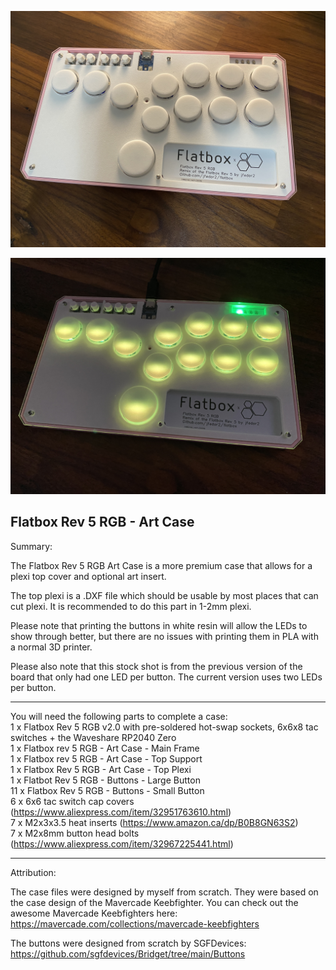 ![Flatbox Rev 5 RGB - Art Case](https://github.com/TheTrainGoes/flatbox-rev5-rgb/blob/main/Flatbox%20rev%205%20RGB%20case%20-%20Art%20Case/Images/Flatbox%20rev%205%20RGB%20-%20Art%20Case.jpg?raw=true)

![Flatbox Rev 5 RGB - Art Case (illuminated)](https://github.com/TheTrainGoes/flatbox-rev5-rgb/blob/main/Flatbox%20rev%205%20RGB%20case%20-%20Art%20Case/Images/Flatbox%20rev%205%20RGB%20-%20Art%20Case%20(illuminated).jpg?raw=true)

Flatbox Rev 5 RGB - Art Case
---

Summary: 

The Flatbox Rev 5 RGB Art Case is a more premium case that allows for a plexi top cover and optional art insert.  

The top plexi is a .DXF file which should be usable by most places that can cut plexi.  It is recommended to do this part in 1-2mm plexi.

Please note that printing the buttons in white resin will allow the LEDs to show through better, but there are no issues with printing them in PLA with a normal 3D printer.

Please also note that this stock shot is from the previous version of the board that only had one LED per button.  The current version uses two LEDs per button.

---

You will need the following parts to complete a case:<br/>
1 x Flatbox Rev 5 RGB v2.0 with pre-soldered hot-swap sockets, 6x6x8 tac switches + the Waveshare RP2040 Zero<br/>
1 x Flatbox rev 5 RGB - Art Case - Main Frame<br/>
1 x Flatbox rev 5 RGB - Art Case - Top Support<br/>
1 x Flatbox Rev 5 RGB - Art Case - Top Plexi<br/>
1 x Flatbot Rev 5 RGB - Buttons - Large Button<br/>
11 x Flatbox Rev 5 RGB - Buttons - Small Button<br/>
6 x 6x6 tac switch cap covers (https://www.aliexpress.com/item/32951763610.html)<br/>
7 x M2x3x3.5 heat inserts (https://www.amazon.ca/dp/B0B8GN63S2)<br/>
7 x M2x8mm button head bolts (https://www.aliexpress.com/item/32967225441.html)<br/>

---

Attribution:

The case files were designed by myself from scratch.  They were based on the case design of the Mavercade Keebfighter.  You can check out the awesome Mavercade Keebfighters here: https://mavercade.com/collections/mavercade-keebfighters

The buttons were designed from scratch by SGFDevices: https://github.com/sgfdevices/Bridget/tree/main/Buttons
